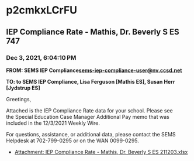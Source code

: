 # p2cmkxLCrFU
## IEP Compliance Rate - Mathis, Dr. Beverly S ES 747
### Dec 3, 2021, 6:04:10 PM
**FROM: SEMS IEP Compliance<sems-iep-compliance-user@nv.ccsd.net>**

**TO: to SEMS IEP Compliance, Lisa Ferguson [Mathis ES], Susan Herr [Jydstrup ES]**


Greetings,  


 

Attached is the IEP Compliance Rate data for your school. Please see the Special Education Case Manager Additional Pay memo that was included in the 12/3/2021 Weekly Wire. 


 

For questions, assistance, or additional data, please contact the SEMS Helpdesk at 702-799-0295 or on the WAN 0099-0295.  





* [Attachment: IEP Compliance Rate - Mathis, Dr. Beverly S ES 211203.xlsx](p2cmkxLCrFU-attachment-1.xlsx)
